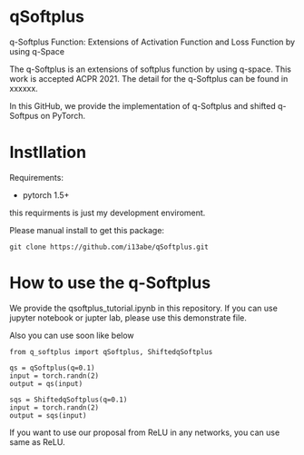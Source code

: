 # qSoftplus
q-Softplus Function: Extensions of Activation Function and Loss Function by using q-Space

The q-Softplus is an extensions of softplus function by using q-space.
This work is accepted ACPR 2021.
The detail for the q-Softplus can be found in xxxxxx.

In this GitHub, we provide the implementation of q-Softplus and shifted q-Softpus on PyTorch.

# Instllation
Requirements:
+ pytorch 1.5+

this requirments is just my development enviroment.

Please manual install to get this package:
```
git clone https://github.com/i13abe/qSoftplus.git
```


# How to use the q-Softplus
We provide the qsoftplus_tutorial.ipynb in this repository.
If you can use jupyter notebook or jupter lab, please use this demonstrate file.

Also you can use soon like below
```
from q_softplus import qSoftplus, ShiftedqSoftplus

qs = qSoftplus(q=0.1)
input = torch.randn(2)
output = qs(input)

sqs = ShiftedqSoftplus(q=0.1)
input = torch.randn(2)
output = sqs(input)
```
If you want to use our proposal from ReLU in any networks, you can use same as ReLU.
